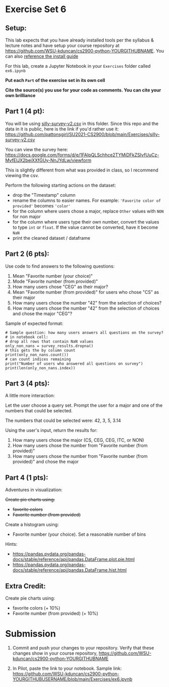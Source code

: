 # Exercise Set 6

## Setup:

This lab expects that you have already installed tools per the syllabus & lecture notes and have setup your course repository at https://github.com/WSU-kduncan/cs2900-python-YOURGITHUBNAME.  You can also [reference the install guide](https://github.com/pattonsgirl/SU2021-CS2900#Software)

For this lab, create a Jupyter Notebook in your `Exercises` folder called `ex6.ipynb`

**Put each `Part` of the exercise set in its own cell**

**Cite the source(s) you use for your code as comments.  You can cite your own brilliance**

## Part 1 (4 pt):

You will be using [silly-survey-v2.csv](silly-survey-v2.csv) in this folder.  Since this repo and the data in it is public, here is the link if you'd rather use it: https://github.com/pattonsgirl/SU2021-CS2900/blob/main/Exercises/silly-survey-v2.csv 

You can view the survey here: https://docs.google.com/forms/d/e/1FAIpQLSchhce2TYMiDFkZSIvfUuCz-MvfElJX2beiXXfGUy-NnJYdLw/viewform

This is slightly different from what was provided in class, so I recommend viewing the csv.

Perform the following starting actions on the dataset:
- drop the "Timestamp" column
- rename the columns to easier names.  For example: `'Favorite color of provided'` becomes `'color'`
- for the column where users chose a major, replace `Other` values with `NON` for non major
- for the column where users type their own number, convert the values to type `int` or `float`.  If the value cannot be converted, have it become `NaN`
- print the cleaned dataset / dataframe

## Part 2 (6 pts):

Use code to find answers to the following questions:
1. Mean "Favorite number (your choice)"
2. Mode "Favorite number (from provided)"
3. How many users chose "CEG" as their major?
4. Mean "Favorite number (from provided)" for users who chose "CS" as their major
5. How many users chose the number "42" from the selection of choices?
6. How many users chose the number "42" from the selection of choices and chose the major "CEG"?


Sample of expected format:
```
# Sample question: how many users answers all questions on the survey?
# in notebook cell:
# drop all rows that contain NaN values
only_non_nans = survey_results.dropna()
# this gets the by column count
print(only_non_nans.count())
# can count indices remaining
print("Number of users who answered all questions on survey")
print(len(only_non_nans.index))
```

## Part 3 (4 pts):

A little more interaction:

Let the user choose a query set.  Prompt the user for a major and one of the numbers that could be selected.

The numbers that could be selected were: 42, 3, 5, 3.14

Using the user's input, return the results for:
1. How many users chose the major (CS, CEG, CEG, ITC, or NON)
2. How many users chose the number from "Favorite number (from provided)"
3. How many users chose the number from "Favorite number (from provided)" and chose the major

## Part 4 (1 pts):

Adventures in visualization:

~~Create pie charts using:~~
- ~~favorite colors~~
- ~~Favorite number (from provided)~~

Create a histogram using:
- Favorite number (your choice).  Set a reasonable number of bins

Hints:
- https://pandas.pydata.org/pandas-docs/stable/reference/api/pandas.DataFrame.plot.pie.html
- https://pandas.pydata.org/pandas-docs/stable/reference/api/pandas.DataFrame.hist.html

## Extra Credit:
Create pie charts using:
- favorite colors (+ 10%)
- Favorite number (from provided) (+ 10%)

# Submission

1. Commit and push your changes to your repository.  Verify that these changes show in your course repository, https://github.com/WSU-kduncan/cs2900-python-YOURGITHUBNAME

2. In Pilot, paste the link to your notebook.  Sample link: https://github.com/WSU-kduncan/cs2900-python-YOURGITHUBUSERNAME/blob/main/Exercises/ex6.ipynb


